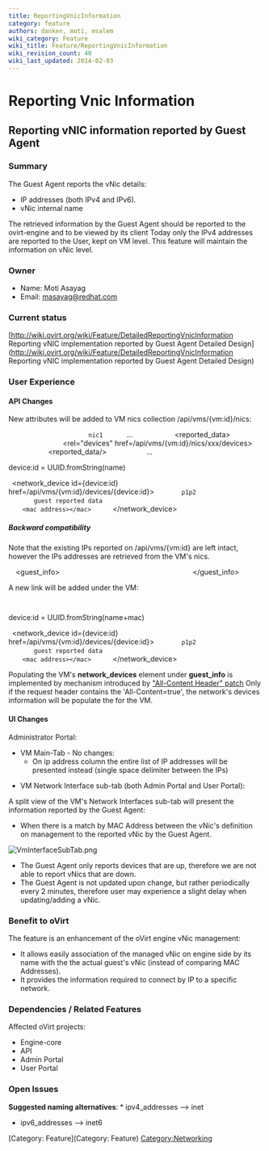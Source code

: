 ```yaml
---
title: ReportingVnicInformation
category: feature
authors: danken, moti, msalem
wiki_category: Feature
wiki_title: Feature/ReportingVnicInformation
wiki_revision_count: 40
wiki_last_updated: 2014-02-03
---
```


# Reporting Vnic Information

## Reporting vNIC information reported by Guest Agent

### Summary

The Guest Agent reports the vNic details:

*   IP addresses (both IPv4 and IPv6).
*   vNic internal name

The retrieved information by the Guest Agent should be reported to the ovirt-engine and to be viewed by its client
Today only the IPv4 addresses are reported to the User, kept on VM level. This feature will maintain the information on vNic level.

### Owner

*   Name: Moti Asayag
*   Email: masayag@redhat.com

### Current status

[http://wiki.ovirt.org/wiki/Feature/DetailedReportingVnicInformation Reporting vNIC implementation reported by Guest Agent Detailed Design](http://wiki.ovirt.org/wiki/Feature/DetailedReportingVnicInformation Reporting vNIC implementation reported by Guest Agent Detailed Design)

### User Experience

#### API Changes

New attributes will be added to VM nics collection /api/vms/{vm:id}/nics:

`   `<nics>
`       `<nic id="56d6d62f-6af0-4c02-8500-4be041180031">
`           `<name>`nic1`</name>
                 ...
`           `<reported_data>
`               `<rel="devices" href=/api/vms/{vm:id}/nics/xxx/devices>
`           `<reported_data/>
`      `<nic/>
             ...
`   `</nics>

device:id = UUID.fromString(name)

` `<network_device id={device:id} href=/api/vms/{vm:id}/devices/{device:id}>
`       `<name>`p1p2`</name>
`       `<description>`guest reported data`</description>
`       `<ips>
`           `<ip version="v4" address="10.35.1.177"/>
`           `<ip version="v6" address="fe80::21a:4aff:fe16:151"/>
`       `</ips>
             `<mac address></mac>`        
` `</network_device>

##### Backward compatibility

Note that the existing IPs reported on /api/vms/{vm:id} are left intact, however the IPs addresses are retrieved from the VM's nics.

`  `<guest_info>
`      `<ips>
`          `<ip address="1.1.1.1"/>
`          `<ip address="2.2.2.2"/>
`      `</ips>
`  `</guest_info>

A new link will be added under the VM:

` `<link rel="devices" href="/api/vms/6c56bd4b-ef18-4e50-b182-277ed78e819d/devices"/>

device:id = UUID.fromString(name+mac)

` `<network_device id={device:id} href=/api/vms/{vm:id}/devices/{device:id}>
`       `<name>`p1p2`</name>
`       `<description>`guest reported data`</description>
`       `<ips>
`           `<ip version="v4" address="10.35.1.177"/>
`           `<ip version="v6" address="fe80::21a:4aff:fe16:151"/>
`       `</ips>
             `<mac address></mac>`        
` `</network_device>

Populating the VM's **network_devices** element under **guest_info** is implemented by mechanism introduced by ["All-Content Header" patch](http://gerrit.ovirt.org/#/c/9815)
Only if the request header contains the 'All-Content=true', the network's devices information will be populate the for the VM.

#### UI Changes

Administrator Portal:

*   VM Main-Tab - No changes:
    -   On ip address column the entire list of IP addresses will be presented instead (single space delimiter between the IPs)

<!-- -->

*   VM Network Interface sub-tab (both Admin Portal and User Portal):

A split view of the VM's Network Interfaces sub-tab will present the information reported by the Guest Agent:

*   When there is a match by MAC Address between the vNic's definition on management to the reported vNic by the Guest Agent.

![](VmInterfaceSubTab.png "VmInterfaceSubTab.png")

*   The Guest Agent only reports devices that are up, therefore we are not able to report vNics that are down.
*   The Guest Agent is not updated upon change, but rather periodically every 2 minutes, therefore user may experience a slight delay when updating/adding a vNic.

### Benefit to oVirt

The feature is an enhancement of the oVirt engine vNic management:

*   It allows easily association of the managed vNic on engine side by its name with the the actual guest's vNic (instead of comparing MAC Addresses).
*   It provides the information required to connect by IP to a specific network.

### Dependencies / Related Features

Affected oVirt projects:

*   Engine-core
*   API
*   Admin Portal
*   User Portal

### Open Issues

**Suggested naming alternatives**:
\* ipv4_addresses --> inet

*   ipv6_addresses --> inet6

[Category: Feature](Category: Feature) <Category:Networking>
